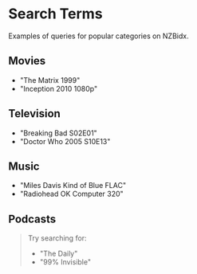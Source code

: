 # Search Terms

Examples of queries for popular categories on NZBidx.

## Movies
- "The Matrix 1999"
- "Inception 2010 1080p"

## Television
- "Breaking Bad S02E01"
- "Doctor Who 2005 S10E13"

## Music
- "Miles Davis Kind of Blue FLAC"
- "Radiohead OK Computer 320"

## Podcasts
> Try searching for:
> 
> - "The Daily"
> - "99% Invisible"

